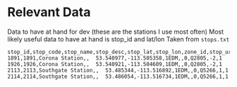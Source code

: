# Relevant Data

Data to have at hand for dev (these are the stations I use most often)
Most likely useful data to have at hand is stop_id and lat/lon
Taken from `stops.txt`


```
stop_id,stop_code,stop_name,stop_desc,stop_lat,stop_lon,zone_id,stop_url,location_type,parent_station,level_id,wheelchair_boarding
1891,1891,Corona Station,,  53.540977,-113.505358,1EDM,,0,Q2805,-2,1
1926,1926,Corona Station,,  53.540921,-113.504609,1EDM,,0,Q2805,-2,1
2113,2113,Southgate Station,,  53.485344,-113.516892,1EDM,,0,Q5266,1,1
2114,2114,Southgate Station,,  53.486054,-113.516734,1EDM,,0,Q5266,1,1
```